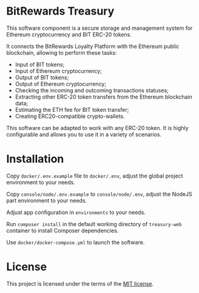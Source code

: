 # BitRewards Treasury

This software component is a secure storage and management system for Ethereum cryptocurrency and BIT ERC-20 tokens.

It connects the BitRewards Loyalty Platform with the Ethereum public blockchain, allowing to perform these tasks:

- Input of BIT tokens;
- Input of Ethereum cryptocurrency; 
- Output of BIT tokens;
- Output of Ethereum cryptocurrency; 
- Checking the incoming and outcoming transactions statuses;
- Extracting other ERC-20 token transfers from the Ethereum blockchain data; 
- Estimating the ETH fee for BIT token transfer;
- Creating ERC20-compatible crypto-wallets.

This software can be adapted to work with any ERC-20 token. 
It is highly configurable  and allows you to use it in a variety of scenarios. 

# Installation
Copy `docker/.env.example` file to `docker/.env`, adjust the global project environment to your needs.

Copy `console/node/.env.example` to `console/node/.env`, adjust the NodeJS part environment to your needs.

Adjust app configuration in `environments` to your needs.

Run `composer install` in the default working directory of `treasury-web` container to install Composer dependencies.

Use `docker/docker-compose.yml` to launch the software.

# License

This project is licensed under the terms of the [MIT license](./LICENSE).